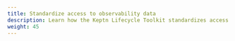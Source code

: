 ```yaml
---
title: Standardize access to observability data
description: Learn how the Keptn Lifecycle Toolkit standardizes access to observability data.
weight: 45
---
```


